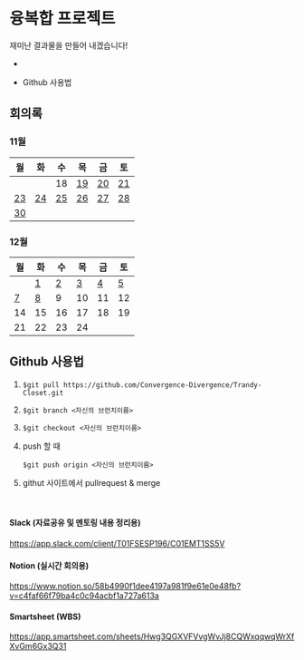 # 융복합 프로젝트

재미난 결과물을 만들어 내겠습니다! 



- [회의록]: 회의록

- Github 사용법



## 회의록



### 11월

| 월                                                           | 화                                                           | 수                                                           | 목                                                           | 금                                                           | 토                                                           |
| ------------------------------------------------------------ | ------------------------------------------------------------ | ------------------------------------------------------------ | ------------------------------------------------------------ | ------------------------------------------------------------ | ------------------------------------------------------------ |
|                                                              |                                                              | 18                                                           | [19](https://github.com/Convergence-Divergence/Trandy-Closet/blob/master/meeting/meeting201119.md) | [20](https://github.com/Convergence-Divergence/Trandy-Closet/blob/master/meeting/meeting201120.md) | [21](https://github.com/Convergence-Divergence/Trandy-Closet/blob/master/meeting/meeting201121.md) |
| [23](https://github.com/Convergence-Divergence/Trandy-Closet/blob/master/meeting/meeting201123.md) | [24](https://github.com/Convergence-Divergence/Trandy-Closet/blob/master/meeting/meeting201124.md) | [25](https://github.com/Convergence-Divergence/Trandy-Closet/blob/master/meeting/meeting201125.md) | [26](https://github.com/Convergence-Divergence/Trandy-Closet/blob/master/meeting/meeting201126.md) | [27](https://github.com/Convergence-Divergence/Trandy-Closet/blob/master/meeting/meeting201127.md) | [28](https://github.com/Convergence-Divergence/Trandy-Closet/blob/master/meeting/meeting201128.md) |
| [30](https://github.com/Convergence-Divergence/Trandy-Closet/blob/master/meeting/meeting201130.md) |                                                              |                                                              |                                                              |                                                              |                                                              |



### 12월

| 월                                                           | 화                                                           | 수                                                           | 목                                                           | 금                                                           | 토                                                           |
| ------------------------------------------------------------ | ------------------------------------------------------------ | ------------------------------------------------------------ | ------------------------------------------------------------ | ------------------------------------------------------------ | ------------------------------------------------------------ |
|                                                              | [1](https://github.com/Convergence-Divergence/Trandy-Closet/blob/master/meeting/meeting201201.md) | [2](https://github.com/Convergence-Divergence/Trandy-Closet/blob/master/meeting/meeting201202.md) | [3](https://github.com/Convergence-Divergence/Trandy-Closet/blob/master/meeting/meeting201203.md) | [4](https://github.com/Convergence-Divergence/Trandy-Closet/blob/master/meeting/meeting201204.md) | [5](https://github.com/Convergence-Divergence/Trandy-Closet/blob/master/meeting/meeting201205.md) |
| [7](https://github.com/Convergence-Divergence/Trandy-Closet/blob/master/meeting/meeting201207.md) | [8](https://github.com/Convergence-Divergence/Trandy-Closet/blob/master/meeting/meeting201208.md) | 9                                                            | 10                                                           | 11                                                           | 12                                                           |
| 14                                                           | 15                                                           | 16                                                           | 17                                                           | 18                                                           | 19                                                           |
| 21                                                           | 22                                                           | 23                                                           | 24                                                           |                                                              |                                                              |



## Github 사용법

1. `$git pull https://github.com/Convergence-Divergence/Trandy-Closet.git`
2. `$git branch <자신의 브런치이름>`
3. `$git checkout <자신의 브런치이름>`



4. push 할 때

   `$git push origin <자신의 브런치이름>`

5. githut 사이트에서 pullrequest & merge 

<br>

#### Slack (자료공유 및 멘토링 내용 정리용)

https://app.slack.com/client/T01FSESP196/C01EMT1SS5V

#### Notion (실시간 회의용)

https://www.notion.so/58b4990f1dee4197a981f9e61e0e48fb?v=c4faf66f79ba4c0c94acbf1a727a613a

#### Smartsheet (WBS)

https://app.smartsheet.com/sheets/Hwg3QGXVFVvgWvJj8CQWxqqwqWrXfXvGm6Gx3Q31